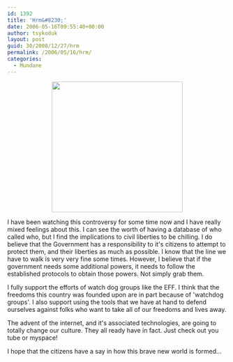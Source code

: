 ```yaml
---
id: 1392
title: 'Hrm&#8230;'
date: 2006-05-16T09:55:40+00:00
author: tsykoduk
layout: post
guid: 30/2008/12/27/hrm
permalink: /2006/05/16/hrm/
categories:
  - Mundane
---
```

<center><a href="http://www.eff.org/legal/cases/att/"><img src="http://geek.nokes.name/att_splash.png" width="300" /></a></center>

<p>I have been watching this controversy for some time now and I have really mixed feelings about this. I can see the worth of having a database of who called who, but I find the implications to civil liberties to be chilling. I do believe that the Government has a responsibility to it's citizens to attempt to protect them, and their liberties as much as possible. I know that the line we have to walk is very very fine some times. However, I believe that if the government needs some additional powers, it needs to follow the established protocols to obtain those powers. Not simply grab them.</p>


<p>I fully support the efforts of watch dog groups like the <span class="caps">EFF</span>. I think that the freedoms this country was founded upon are in part because of 'watchdog groups'. I also support using the tools that we have at hand to defend ourselves against folks who want to take all of our freedoms and lives away.</p>


<p>The advent of the internet, and it's associated technologies, are going to totally change our culture.  They all ready have in fact. Just check out you tube or myspace!</p>


<p>I hope that the citizens have a say in how this brave new world is formed...</p>